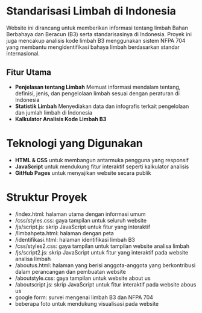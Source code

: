 # **Standarisasi Limbah di Indonesia**
Website ini dirancang untuk memberikan informasi tentang limbah Bahan Berbahaya dan Beracun (B3) serta standarisasinya di Indonesia. Proyek ini juga mencakup analisis kode limbah B3 menggunakan sistem NFPA 704 yang membantu mengidentifikasi bahaya limbah berdasarkan standar internasional.
## **Fitur Utama**
- **Penjelasan tentang Limbah**
Memuat informasi mendalam tentang, definisi, jenis, dan pengelolaan limbah sesuai dengan peraturan di Indonesia
- **Statistik Limbah**
Menyediakan data dan infografis terkait pengelolaan dan jumlah limbah di Indonesia
- **Kalkulator Analisis Kode Limbah B3**

# **Teknologi yang Digunakan**
- **HTML & CSS** untuk membangun antarmuka pengguna yang responsif
- **JavaScript** untuk mendukung fitur interaktif seperti kalkulator analisis
- **GitHub Pages** untuk menyajikan website secara publik

# **Struktur Proyek**
- /index.html: halaman utama dengan informasi umum
- /css/styles.css: gaya tampilan untuk seluruh website
- /js/script.js: skrip JavaScript untuk fitur yang interaktif
- /limbahpeta.html: halaman dengan peta
- /identifikasi.html: halaman identifikasi limbah B3
- /css/styles2.css: gaya tampilan untuk tampilan website analisa limbah
- /js/script2.js: skrip JavaScript untuk fitur yang interaktif pada website analisa limbah
- /aboutus.html: halaman yang berisi anggota-anggota yang berkontribusi dalam perancangan dan pembuatan website
- /aboutstyle.css: gaya tampilan untuk website about us
- /aboutscript.js: skrip JavaScript untuk fitur interaktif pada website abous us
- google form: survei mengenai limbah B3 dan NFPA 704
- beberapa foto untuk mendukung visualisasi pada website
